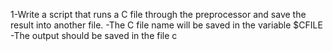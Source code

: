 1-Write a script that runs a C file through the preprocessor and save the result into another file.
-The C file name will be saved in the variable $CFILE
-The output should be saved in the file c
